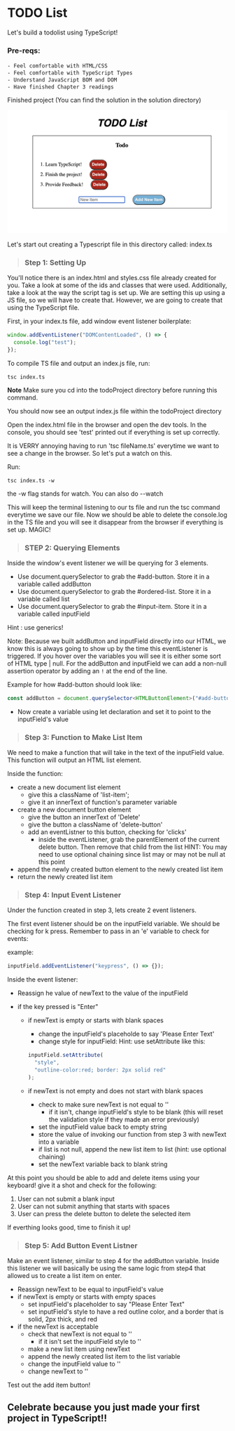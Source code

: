 # TODO List

Let's build a todolist using TypeScript!

### Pre-reqs:

    - Feel comfortable with HTML/CSS
    - Feel comfortable with TypeScript Types
    - Understand JavaScript BOM and DOM
    - Have finished Chapter 3 readings

Finished project (You can find the solution in the solution directory)

![Alt text](../../images//finishedProject.png)

Let's start out creating a Typescript file in this directory called:
index.ts

> ### Step 1: Setting Up

You'll notice there is an index.html and styles.css file already created for you. Take a look at some of the ids and classes that were used. Additionally, take a look at the way the script tag is set up. We are setting this up using a JS file, so we will have to create that. However, we are going to create that using the TypeScript file.

First, in your index.ts file, add window event listener boilerplate:

```typescript
window.addEventListener("DOMContentLoaded", () => {
  console.log("test");
});
```

To compile TS file and output an index.js file, run:

```shell
tsc index.ts
```

**Note** Make sure you cd into the todoProject directory before running this command.

You should now see an output index.js file within the todoProject directory

Open the index.html file in the browser and open the dev tools. In the console, you should see 'test' printed out if everything is set up correctly.

It is VERRY annoying having to run 'tsc fileName.ts' everytime we want to see a change in the browser. So let's put a watch on this.

Run:

```shell
tsc index.ts -w
```

the -w flag stands for watch. You can also do --watch

This will keep the terminal listening to our ts file and run the tsc command everytime we save our file. Now we should be able to delete the console.log in the TS file and you will see it disappear from the browser if everything is set up. MAGIC!

> ### STEP 2: Querying Elements

Inside the window's event listener we will be querying for 3 elements.

- Use document.querySelector to grab the #add-button. Store it in a variable called addButton
- Use document.querySelector to grab the #ordered-list. Store it in a variable called list
- Use document.querySelector to grab the #input-item. Store it in a variable called inputField

Hint : use generics!

Note: Because we built addButton and inputField directly into our HTML, we know this is always going to show up by the time this eventListener is triggered. If you hover over the variables you will see it is either some sort of HTML type | null. For the addButton and inputField we can add a non-null assertion operator by adding an `!` at the end of the line.

Example for how #add-button should look like:

```typescript
const addButton = document.querySelector<HTMLButtonElement>("#add-button")!;
```

- Now create a variable using let declaration and set it to point to the inputField's value

> ### Step 3: Function to Make List Item

We need to make a function that will take in the text of the inputField value. This function will output an HTML list element.

Inside the function:

- create a new document list element
  - give this a className of 'list-item';
  - give it an innerText of function's parameter variable
- create a new document button element
  - give the button an innerText of 'Delete'
  - give the button a className of 'delete-button'
  - add an eventListner to this button, checking for 'clicks'
    - inside the eventListener, grab the parentElement of the current delete button. Then remove that child from the list
      HINT: You may need to use optional chaining since list may or may not be null at this point
- append the newly created button element to the newly created list item
- return the newly created list item

> ### Step 4: Input Event Listener

Under the function created in step 3, lets create 2 event listeners.

The first event listener should be on the inputField variable. We should be checking for k press. Remember to pass in an 'e' variable to check for events:

example:

```typescript
inputField.addEventListener("keypress", () => {});
```

Inside the event listener:

- Reassign he value of newText to the value of the inputField
- if the key pressed is "Enter"

  - if newText is empty or starts with blank spaces

    - change the inputField's placeholde to say 'Please Enter Text'
    - change style for inputField:
      Hint: use setAttribute like this:

    ```typescript
    inputField.setAttribute(
      "style",
      "outline-color:red; border: 2px solid red"
    );
    ```

  - if newText is not empty and does not start with blank spaces
    - check to make sure newText is not equal to ''
      - if it isn't, change inputField's style to be blank (this will reset the validation style if they made an error previously)
    - set the inputField value back to empty string
    - store the value of invoking our function from step 3 with newText into a variable
    - if list is not null, append the new list item to list (hint: use optional chaining)
    - set the newText variable back to blank string

At this point you should be able to add and delete items using your keyboard! give it a shot and check for the following:

1. User can not submit a blank input
2. User can not submit anything that starts with spaces
3. User can press the delete button to delete the selected item

If everthing looks good, time to finish it up!

> ### Step 5: Add Button Event Listner

Make an event listener, similar to step 4 for the addButton variable.
Inside this listener we will basically be using the same logic from step4 that allowed us to create a list item on enter.

- Reassign newText to be equal to inputField's value
- if newText is empty or starts with empty spaces
  - set inputField's placeholder to say "Please Enter Text"
  - set inputField's style to have a red outline color, and a border that is solid, 2px thick, and red
- if the newText is acceptable
  - check that newText is not equal to ''
    - if it isn't set the inputField style to ''
  - make a new list item using newText
  - append the newly created list item to the list variable
  - change the inputField value to ''
  - change newText to ''

Test out the add item button!

## Celebrate because you just made your first project in TypeScript!!

